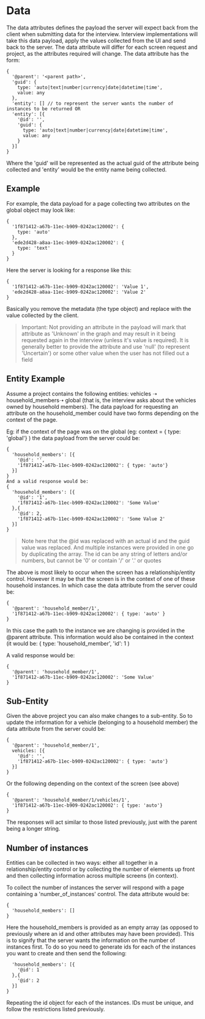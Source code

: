 # Data

The data attributes defines the payload the server will expect back from the client when submitting data for the interview. Interview implementations will take this data payload, apply the values collected from the UI and send back to the server. The data attribute will differ for each screen request and project, as the attributes required will change. The data attribute has the form:

```
{
  '@parent': '<parent path>', 
  'guid': {
    type: 'auto|text|number|currency|date|datetime|time',
    value: any
  },
  'entity': [] // to represent the server wants the number of instances to be returned OR
  'entity': [{
    '@id': '',
    'guid': {
      type: 'auto|text|number|currency|date|datetime|time',
      value: any
    }
  }]
}
```
Where the 'guid' will be represented as the actual guid of the attribute being collected and 'entity' would be the entity name being collected. 

## Example

For example, the data payload for a page collecting two attributes on the global object may look like:
```
{
  '1f871412-a67b-11ec-b909-0242ac120002': {
    type: 'auto'
  },
  'ede2d428-a8aa-11ec-b909-0242ac120002': {
    type: 'text'
  }
}
```
Here the server is looking for a response like this:
```
{
  '1f871412-a67b-11ec-b909-0242ac120002': 'Value 1',
  'ede2d428-a8aa-11ec-b909-0242ac120002': 'Value 2'
}
```
Basically you remove the metadata (the type object) and replace with the value collected by the client. 

> Important: Not providing an attribute in the payload will mark that attribute as 'Unknown' in the graph and may result in it being requested again in the interview (unless it's value is required). It is generally better to provide the attribute and use 'null' (to represent 'Uncertain') or some other value when the user has not filled out a field

## Entity Example

Assume a project contains the following entities: vehicles ➝ household_members➝ global (that is, the interview asks about the vehicles owned by household members). The data payload for requesting an attribute on the household_member could have two forms depending on the context of the page. 

Eg: if the context of the page was on the global (eg: context = { type: 'global'} ) the data payload from the server could be:
```
{
  'household_members': [{
    '@id': '',
    '1f871412-a67b-11ec-b909-0242ac120002': { type: 'auto'}
  }]
}
And a valid response would be:
{
  'household_members': [{
    '@id': '1',
    '1f871412-a67b-11ec-b909-0242ac120002': 'Some Value'
  },{
    '@id': 2,
    '1f871412-a67b-11ec-b909-0242ac120002': 'Some Value 2'
  }]
}
```
> Note here that the @id was replaced with an actual id and the guid value was replaced. And multiple instances were provided in one go by duplicating the array.
The id can be any string of letters and/or numbers, but cannot be '0' or contain '/' or '.' or quotes

The above is most likely to occur when the screen has a relationship/entity control. However it may be that the screen is in the context of one of these household instances. In which case the data attribute from the server could be:
```
{
  '@parent': 'household_member/1',
  '1f871412-a67b-11ec-b909-0242ac120002': { type: 'auto' }
}
```
In this case the path to the instance we are changing is provided in the @parent attribute. This information would also be contained in the context (it would be: { type: 'household_member', 'id': 1 )

A valid response would be:
```
{
  '@parent': 'household_member/1',
  '1f871412-a67b-11ec-b909-0242ac120002': 'Some Value'
}
```

## Sub-Entity
Given the above project you can also make changes to a sub-entity. So to update the information for a vehicle (belonging to a household member) the data attribute from the server could be:
```
{
  '@parent': 'household_member/1',
  vehicles: [{
    '@id': '',
    '1f871412-a67b-11ec-b909-0242ac120002': { type: 'auto'}
  }]
}
```
Or the following depending on the context of the screen (see above)
```
{
  '@parent': 'household_member/1/vehicles/1',
  '1f871412-a67b-11ec-b909-0242ac120002': { type: 'auto'}
}
```
The responses will act similar to those listed previously, just with the parent being a longer string. 

## Number of instances
Entities can be collected in two ways: either all together in a relationship/entity control or by collecting the number of elements up front and then collecting information across multiple screens (in context). 

To collect the number of instances the server will respond with a page containing a 'number_of_instances' control. The data attribute would be:
```
{
  'household_members': []
}
```
Here the household_members is provided as an empty array (as opposed to previously where an id and other attributes may have been provided). This is to signify that the server wants the information on the number of instances first. To do so you need to generate ids for each of the instances you want to create and then send the following:
```{
  'household_members': [{
    '@id': 1
  },{
    '@id': 2
  }]
}
```
Repeating the id object for each of the instances. IDs must be unique, and follow the restrictions listed previously. 